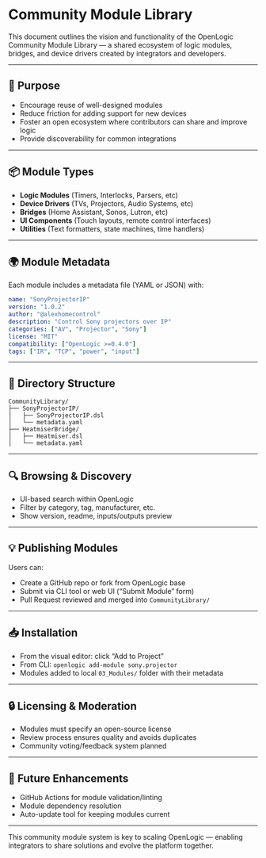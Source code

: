 # Community Module Library

This document outlines the vision and functionality of the OpenLogic Community Module Library — a shared ecosystem of logic modules, bridges, and device drivers created by integrators and developers.

---

## 🎯 Purpose

- Encourage reuse of well-designed modules
- Reduce friction for adding support for new devices
- Foster an open ecosystem where contributors can share and improve logic
- Provide discoverability for common integrations

---

## 📦 Module Types

- **Logic Modules** (Timers, Interlocks, Parsers, etc)
- **Device Drivers** (TVs, Projectors, Audio Systems, etc)
- **Bridges** (Home Assistant, Sonos, Lutron, etc)
- **UI Components** (Touch layouts, remote control interfaces)
- **Utilities** (Text formatters, state machines, time handlers)

---

## 🌍 Module Metadata

Each module includes a metadata file (YAML or JSON) with:

```yaml
name: "SonyProjectorIP"
version: "1.0.2"
author: "@alexhomecontrol"
description: "Control Sony projectors over IP"
categories: ["AV", "Projector", "Sony"]
license: "MIT"
compatibility: ["OpenLogic >=0.4.0"]
tags: ["IR", "TCP", "power", "input"]
```

---

## 📂 Directory Structure

```
CommunityLibrary/
├── SonyProjectorIP/
│   ├── SonyProjectorIP.dsl
│   └── metadata.yaml
├── HeatmiserBridge/
│   ├── Heatmiser.dsl
│   └── metadata.yaml
```

---

## 🔍 Browsing & Discovery

- UI-based search within OpenLogic
- Filter by category, tag, manufacturer, etc.
- Show version, readme, inputs/outputs preview

---

## 💡 Publishing Modules

Users can:
- Create a GitHub repo or fork from OpenLogic base
- Submit via CLI tool or web UI (“Submit Module” form)
- Pull Request reviewed and merged into `CommunityLibrary/`

---

## 📥 Installation

- From the visual editor: click “Add to Project”
- From CLI: `openlogic add-module sony.projector`
- Modules added to local `03_Modules/` folder with their metadata

---

## 🔒 Licensing & Moderation

- Modules must specify an open-source license
- Review process ensures quality and avoids duplicates
- Community voting/feedback system planned

---

## 🚀 Future Enhancements

- GitHub Actions for module validation/linting
- Module dependency resolution
- Auto-update tool for keeping modules current

---

This community module system is key to scaling OpenLogic — enabling integrators to share solutions and evolve the platform together.
